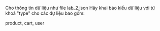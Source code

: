 Cho thông tin dữ liệu như file lab_2.json
Hãy khai báo kiểu dữ liệu với từ khoá "type" cho các dự liệu bao gồm:

product, cart, user
